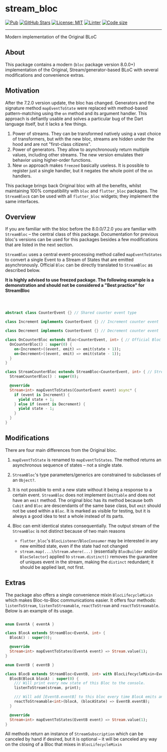 # stream_bloc

[![Pub](https://img.shields.io/pub/v/stream_bloc.svg)](https://pub.dev/packages/stream_bloc)
[![GitHub Stars](https://img.shields.io/github/stars/purplenoodlesoop/stream-bloc.svg)](https://github.com/purplenoodlesoop/stream-bloc)
[![License: MIT](https://img.shields.io/badge/License-MIT-brightgreen.svg)](https://en.wikipedia.org/wiki/MIT_License)
[![Linter](https://img.shields.io/badge/style-custom-brightgreen)](https://github.com/purplenoodlesoop/stream-bloc/blob/master/analysis_options.yaml)
[![Code size](https://img.shields.io/github/languages/code-size/purplenoodlesoop/stream-bloc)](https://github.com/purplenoodlesoop/stream-bloc)

---

Modern implementation of the Original BLoC

## About

This package contains a modern (`bloc` package version 8.0.0+) implementation of the Original, Stream/generator-based BLoC with several modifications and convenience extras.

## Motivation

After the 7.2.0 version update, the bloc has changed. Generators and the signature method `mapEventToState` were replaced with method-based pattern-matching using the `on` method and its argument handler. This approach is defiantly usable and solves a particular bug of the Dart language itself, but it lacks a few things.

1) Power of streams. They can be transformed natively using a vast choice of transformers, but with the new bloc, streams are hidden under the hood and are not "first-class citizens".
2) Power of generators. They allow to asynchronously return multiple values, including other streams. The new version emulates their behavior using higher-order functions.
3) New `on` approach makes `freezed` basically useless. It is possible to register just a single handler, but it negates the whole point of the `on` handlers.

This package brings back Original bloc with all the benefits, whilst maintaining 100% compatibility with `bloc` and `flutter_bloc` packages. The `StreamBloc`s can be used with all `flutter_bloc` widgets; they implement the same interfaces.

## Overview

If you are familiar with the bloc before the 8.0.0/7.2.0 you are familiar with `StreamBloc` – the central class of this package. Documentation for previous bloc's versions can be used for this packages besides a few modifications that are listed in the next section.

`StreamBloc` uses a central event-processing method called `mapEventToStates` to convert a single Event to a Stream of States that are emitted asynchronously. Official `Bloc` can be directly translated to `StreamBloc` as described below.

**It is highly advised to use freezed package. The following example is a demonstration and should not be considered a "Best practice" for StreamBloc**

```dart



abstract class CounterEvent {} // Shared counter event type

class Increment implements CounterEvent {} // Increment counter event

class Decrement implements CounterEvent {} // Decrement counter event

class OnCounterBloc extends Bloc<CounterEvent, int> { // Official Bloc – `on`s
  OnCounterBloc() : super(0) {
    on<Increment>((event, emit) => emit(state + 1));
    on<Decrement>((event, emit) => emit(state - 1));
  }
}

class StreamCounterBloc extends StreamBloc<CounterEvent, int> { // StreamBloc – `mapEventToStates`
  StreamCounterBloc() : super(0);

  @override
  Stream<int> mapEventToStates(CounterEvent event) async* {
    if (event is Increment) {
      yield state + 1;
    } else if (event is Decrement) {
      yield state - 1;
    }
  }
}

```

## Modifications

There are four main differences from the Original bloc.

1) `mapEventToState` is renamed to `mapEventToStates`. The method returns an asynchronous sequence of states – not a single state.

2) `StreamBloc`'s type parameters/generics are constrained to subclasses of an `Object?`.

3) It is not possible to emit a new state without it being a response to a certain event. `StreamBloc` does not implement `Emittable` and does not have an `emit` method. The original bloc has its method because both `Cubit` and `Bloc` are descendants of the same base class, but `emit` should not be used within a `Bloc`. It is marked as visible for testing, but it is always a good idea to test a whole instead of its parts.

4) Bloc can emit identical states consequentially. The output stream of the `StreamBloc` is not distinct because of two main reasons
    - `flutter_bloc`'s `BlocListener`/`BlocConsumer` may be interested in any new emitted state, even if the state had not changed
    - `stream.map(...)`/`stream.where(...)` (essentially `BlocBuilder` and/or `BlocSelector`) applied to `stream.distinct()` removes the guarantee of uniques event in the stream, making the `distinct` redundant; it should be applied last, not first.

## Extras

The package also offers a single convenience mixin `BlocLifecycleMixin` which makes Bloc-to-Bloc communications easier. It offers four methods: `listenToStream`, `listenToStreamable`, `reactToStream` and `reactToStreamable`. Below is an example of its usage.

```dart

enum EventA { eventA }

class BlocA extends StreamBloc<EventA, int> {
  BlocA() : super(0);

  @override
  Stream<int> mapEventToStates(EventA event) => Stream.value(1);
}

enum EventB { eventB }

class BlocB extends StreamBloc<EventB, int> with BlocLifecycleMixin<EventB> {
  BlocB(BlocA blocA) : super(0) {
    /// Will print every new state of this Bloc to the console.
    listenToStream(stream, print);

    /// Will add [EventB.eventB] to this bloc every time BlocA emits any state.
    reactToStreamable<int>(blocA, (blocAState) => EventB.eventB);
  }

  @override
  Stream<int> mapEventToStates(EventB event) => Stream.value(1);
}

```

All methods return an instance of `StreamSubscription` which can be canceled by hand if desired, but it is optional – it will be canceled any way on the closing of a Bloc that mixes in `BlocLifecycleMixin`
